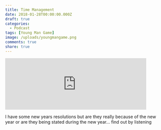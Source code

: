 ```yaml
---
title: Time Management
date: 2018-01-28T00:00:00.000Z
draft: true
categories:
  - Podcast
tags: [Young Man Game]
image: /uploads/youngmangame.png
comments: true
share: true
---
```

<iframe width="90%" height="166" scrolling="no" frameborder="no" allow="autoplay" src="https://w.soundcloud.com/player/?url=https%3A//api.soundcloud.com/tracks/390535818&color=%23ff5500&auto_play=false&hide_related=false&show_comments=true&show_user=true&show_reposts=false&show_teaser=true"></iframe>

<br/>

I have some new years resolutions but are they really because of the new year or are they being stated during the new year... find out by listening
